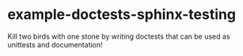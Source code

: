 # example-doctests-sphinx-testing
Kill two birds with one stone by writing doctests that can be used as unittests and documentation!
